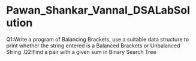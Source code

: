 # Pawan_Shankar_Vannal_DSALabSolution
Q1:Write a program of Balancing Brackets, use a suitable data structure to print whether the string entered is a Balanced Brackets or Unbalanced String .Q2:Find a pair with a given sum in Binary Search Tree

